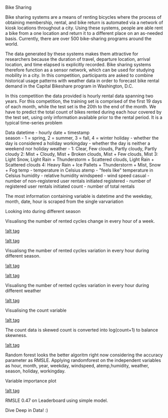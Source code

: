 Bike Sharing 

Bike sharing systems are a means of renting bicycles where the process of obtaining membership, rental, and bike return is
automated via a network of kiosk locations throughout a city. Using these systems, people are able rent a bike from a one
location and return it to a different place on an as-needed basis. Currently, there are over 500 bike-sharing programs around
the world.

The data generated by these systems makes them attractive for researchers because the duration of travel, departure location,
arrival location, and time elapsed is explicitly recorded. Bike sharing systems therefore function as a sensor network, which
can be used for studying mobility in a city. In this competition, participants are asked to combine historical usage patterns
with weather data in order to forecast bike rental demand in the Capital Bikeshare program in Washington, D.C.

In this competition the data provided is hourly rental data spanning two years. For this competition, the training set
is comprised of the first 19 days of each month, while the test set is the 20th to the end of the month. We have to 
predict the total count of bikes rented during each hour covered by the test set, using only information available prior
to the rental period. It is a typical time-series problem

Data 
    datetime - hourly date + timestamp  
    season -  1 = spring, 2 = summer, 3 = fall, 4 = winter 
    holiday - whether the day is considered a holiday
    workingday - whether the day is neither a weekend nor holiday
    weather - 1: Clear, Few clouds, Partly cloudy, Partly cloudy 
              2: Mist + Cloudy, Mist + Broken clouds, Mist + Few clouds, Mist 
              3: Light Snow, Light Rain + Thunderstorm + Scattered clouds, Light Rain + Scattered clouds 
              4: Heavy Rain + Ice Pallets + Thunderstorm + Mist, Snow + Fog 
    temp - temperature in Celsius
    atemp - "feels like" temperature in Celsius
    humidity - relative humidity
    windspeed - wind speed
    casual - number of non-registered user rentals initiated
    registered - number of registered user rentals initiated
    count - number of total rentals

The most information containing variable is datetime and the weekday, month, date, hour is scraped from the single varvariation

Looking into during different season

Visualisng the number of rented cycles change in every hour of a week.

[!alt tag](https://github.com/thefiercedemon/kaggle-/blob/master/bike%20sharing/heatmap.jpg)

[!alt tag](https://github.com/thefiercedemon/kaggle-/blob/master/bike%20sharing/linemap3.jpg)

Visualisng the number of rented cycles variation in every hour during different season.

[!alt tag](https://github.com/thefiercedemon/kaggle-/blob/master/bike%20sharing/heatmap2.jpg)

[!alt tag](https://github.com/thefiercedemon/kaggle-/blob/master/bike%20sharing/linemap.jpg)


Visualisng the number of rented cycles variation in every hour during different weather

[!alt tag](https://github.com/thefiercedemon/kaggle-/blob/master/bike%20sharing/linemap2.jpg)

Visualising the count variable 

[!alt tag](https://github.com/thefiercedemon/kaggle-/blob/master/bike%20sharing/count.jpg)

The count data is skewed
count is converted into log(count+1) to balance skewness.

[!alt tag](https://github.com/thefiercedemon/kaggle-/blob/master/bike%20sharing/newcount.jpg)

Random forest looks the better algoritm right now considering the accuracy parameter as RMSLE.
Applying randomforest on the independent variables as hour, month, year, weekday, windspeed, atemp,humidity, weather, season, holiday, workingday.

Variable importance plot

[!alt tag](https://github.com/thefiercedemon/kaggle-/blob/master/bike%20sharing/variable%20importance.png)

RMSLE 0.47 on Leaderboard using simple model.

Dive Deep in Data! :)


